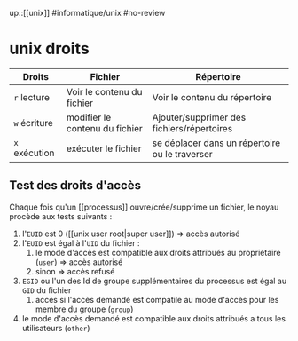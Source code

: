 up::[[unix]]
#informatique/unix #no-review 
# unix droits

| Droits        | Fichier | Répertoire |
| ------------- | ------- | ---------- |
|`r` lecture|Voir le contenu du fichier|Voir le contenu du répertoire|
|`w` écriture|modifier le contenu du fichier|Ajouter/supprimer des fichiers/répertoires| 
|`x` exécution|exécuter le fichier|se déplacer dans un répertoire ou le traverser|

## Test des droits d'accès 
Chaque fois qu'un [[processus]] ouvre/crée/supprime un fichier, le noyau procède aux tests suivants :
 1. l'`EUID` est 0 ([[unix user root|super user]]) => accès autorisé
 2. l'`EUID` est égal à l'`UID` du fichier :
     1. le mode d'accès est compatible aux droits attribués au propriétaire (`user`) => accès autorisé
     2. sinon => accès refusé
 3. `EGID` ou l'un des Id de groupe supplémentaires du processus est égal au `GID` du fichier 
     1. accès si l'accès demandé est compatile au mode d'accès pour les membre du groupe (`group`)
 4. le mode d'accès demandé est compatible aux droits attribués a tous les utilisateurs (`other`)


